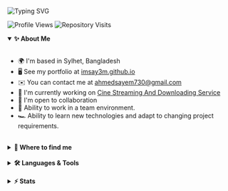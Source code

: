 ![Typing SVG](https://readme-typing-svg.demolab.com?font=Open+Sans&weight=600&duration=4000&pause=1000&color=57BCDA&vCenter=true&random=false&width=390&height=70&lines=Hey%F0%9F%91%8B%2C+Fellow+%3C+Developers%2F+%3E!+;Fancy+To+See+You+Here;I+am+Sheikh+Eismile+Ahmed+Sayem;I+am+a+Computer+Science+Engineer+)<br>

![Profile Views](https://komarev.com/ghpvc/?username=imsay3m&style=flat-square&label=Views)
![Repository Visits](https://badges.pufler.dev/visits/imsay3m/imsay3m?color=black&logo=github&style=flat-square)

<details open>
  <summary><b>✨ About Me</b></summary><br>

- 🌍  I'm based in Sylhet, Bangladesh
- 🖥️  See my portfolio at [imsay3m.github.io](http://imsay3m.github.io)
- ✉️  You can contact me at [ahmedsayem730@gmail.com](mailto:ahmedsayem730@gmail.com)
- 🚀  I'm currently working on [Cine Streaming And Downloading Service](http://cinecraze-client.vercel.app)
- 🤝  I'm open to collaboration
- 🚵  Ability to work in a team environment.
- 🏎️  Ability to learn new technologies and adapt to changing project requirements.

</details><br>

<details>
  <summary><b>🔗 Where to find me</b></summary><br>

[![Github](https://img.shields.io/badge/GitHub-181717.svg?style=for-the-badge&logo=GitHub&logoColor=white)](https://github.com/imsay3m)
[![LinkedIn](https://img.shields.io/badge/LinkedIn-0A66C2.svg?style=for-the-badge&logo=LinkedIn&logoColor=white)](https://www.linkedin.com/in/imsay3m/)
[![FaceBook](https://img.shields.io/badge/Facebook-0866FF.svg?style=for-the-badge&logo=Facebook&logoColor=white)](https://www.facebook.com/imsay3m)
[![StackOverflow](https://img.shields.io/badge/Stack%20Overflow-F58025.svg?style=for-the-badge&logo=Stack-Overflow&logoColor=white)](https://stackoverflow.com/users/imsay3m)
[![Medium](https://img.shields.io/badge/Medium-000000.svg?style=for-the-badge&logo=Medium&logoColor=white)](https://medium.com/@imsay3m)
[![DevTo](https://img.shields.io/badge/dev.to-0A0A0A.svg?style=for-the-badge&logo=devdotto&logoColor=white)](https://dev.to/imsay3m)
[![Twitter](https://img.shields.io/badge/twitter-%2300acee.svg?&style=for-the-badge&logo=twitter&logoColor=white)](https://twitter.com/Char_Al_)
[![About.me Badge](https://img.shields.io/badge/About.me-333333.svg?style=for-the-badge&logo=aboutdotme&logoColor=white)](https://about.me/imsay3m/)

</details><br/>  

<details>
<summary><b>🛠️ Languages & Tools</b></summary><br/>

![C](https://img.shields.io/badge/C-A8B9CC.svg?style=for-the-badge&logo=C&logoColor=black)
![C++](https://img.shields.io/badge/C++-00599C.svg?style=for-the-badge&logo=C++&logoColor=white)
![Python](https://img.shields.io/badge/Python-3776AB.svg?style=for-the-badge&logo=Python&logoColor=white)
![Javascript](https://img.shields.io/badge/JavaScript-F7DF1E.svg?style=for-the-badge&logo=JavaScript&logoColor=black)
![HTML](https://img.shields.io/badge/HTML5-E34F26.svg?style=for-the-badge&logo=HTML5&logoColor=white)
![CSS](https://img.shields.io/badge/CSS3-1572B6.svg?style=for-the-badge&logo=CSS3&logoColor=white)
![SASS](https://img.shields.io/badge/Sass-CC6699.svg?style=for-the-badge&logo=Sass&logoColor=white)
![BEM](https://img.shields.io/badge/BEM-000000.svg?style=for-the-badge&logo=BEM&logoColor=white)
![Bootstrap](https://img.shields.io/badge/Bootstrap-7952B3.svg?style=for-the-badge&logo=Bootstrap&logoColor=white)
![Tailwindcss](https://img.shields.io/badge/Tailwind%20CSS-06B6D4.svg?style=for-the-badge&logo=Tailwind-CSS&logoColor=white)
![DaisyUI](https://img.shields.io/badge/DaisyUI-5A0EF8.svg?style=for-the-badge&logo=DaisyUI&logoColor=white)
![Figma](https://img.shields.io/badge/Figma-F24E1E.svg?style=for-the-badge&logo=Figma&logoColor=white)
![Adobe XD](https://img.shields.io/badge/Adobe%20XD-FF61F6.svg?style=for-the-badge&logo=Adobe-XD&logoColor=white)
![Canva](https://img.shields.io/badge/Canva-00C4CC.svg?style=for-the-badge&logo=Canva&logoColor=white)
![MySQL](https://img.shields.io/badge/MySQL-4479A1.svg?style=for-the-badge&logo=MySQL&logoColor=white)
![PostgreSQL](https://img.shields.io/badge/PostgreSQL-4169E1.svg?style=for-the-badge&logo=PostgreSQL&logoColor=white)
![XAMPP](https://img.shields.io/badge/XAMPP-FB7A24.svg?style=for-the-badge&logo=XAMPP&logoColor=white)
![React](https://img.shields.io/badge/React-61DAFB.svg?style=for-the-badge&logo=React&logoColor=black)
![Django](https://img.shields.io/badge/Django-092E20.svg?style=for-the-badge&logo=Django&logoColor=white)
![JWT](https://img.shields.io/badge/JSON%20Web%20Tokens-000000.svg?style=for-the-badge&logo=JSON-Web-Tokens&logoColor=white)
![Render](https://img.shields.io/badge/Render-46E3B7.svg?style=for-the-badge&logo=Render&logoColor=white)
![Railway](https://img.shields.io/badge/Railway-0B0D0E.svg?style=for-the-badge&logo=Railway&logoColor=white)
![Koyeb](https://img.shields.io/badge/Koyeb-121212.svg?style=for-the-badge&logo=Koyeb&logoColor=white)
![PythonAnywhere](https://img.shields.io/badge/PythonAnywhere-1D9FD7.svg?style=for-the-badge&logo=PythonAnywhere&logoColor=white)
![Heroku](https://img.shields.io/badge/Heroku-430098.svg?style=for-the-badge&logo=Heroku&logoColor=white)
![Vercel](https://img.shields.io/badge/Vercel-000000.svg?style=for-the-badge&logo=Vercel&logoColor=white)
![Netlify](https://img.shields.io/badge/Netlify-00C7B7.svg?style=for-the-badge&logo=Netlify&logoColor=white)
![CloudFlare Workers](https://img.shields.io/badge/Cloudflare%20Workers-F38020.svg?style=for-the-badge&logo=Cloudflare-Workers&logoColor=white)
![VS Code](https://img.shields.io/badge/Visual%20Studio%20Code-007ACC.svg?style=for-the-badge&logo=Visual-Studio-Code&logoColor=white)
![GIT](https://img.shields.io/badge/Git-F05032.svg?style=for-the-badge&logo=Git&logoColor=white)
</details><br/>  

<details>
<summary><b>⚡ Stats</b></summary><br>

![GitHub Streak](https://streak-stats.demolab.com?user=imsay3m&theme=react&hide_border=true&card_width=350)
![Github Stats](https://github-readme-stats.vercel.app/api?username=imsay3m&show_icons=true&theme=react&hide_border=true&card_width=350)
![Used Language](https://github-readme-stats.vercel.app/api/top-langs/?username=imsay3m&title_color=61dafb&text_color=ffffff&icon_color=61dafb&bg_color=20232a&layout=donut-vertical&hide_border=true&card_width=320)
![Contribution](https://github-readme-activity-graph.vercel.app/graph?username=imsay3m&theme=react-dark&bg_color=20232a&hide_border=true)

</details><br/>
